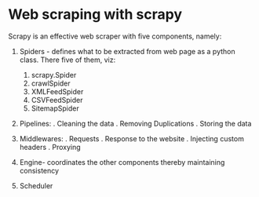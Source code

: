 # Web scraping with scrapy

Scrapy is an effective web scraper with five components, namely:

1. Spiders - defines what to be extracted from web page as a python class. There five of them, viz: 
    1. scrapy.Spider
    2. crawlSpider
    3. XMLFeedSpider
    4. CSVFeedSpider
    5. SitemapSpider

2. Pipelines:
    . Cleaning the data
    . Removing Duplications
    . Storing the data
3. Middlewares:
    . Requests
    . Response to the website
    . Injecting custom headers
    . Proxying
4. Engine- coordinates the other components thereby maintaining consistency
5. Scheduler
